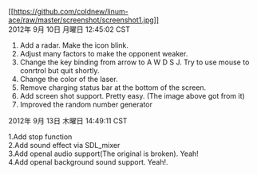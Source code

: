 [[https://github.com/coldnew/linum-ace/raw/master/screenshot/screenshot1.jpg]]  
2012年 9月 10日 月曜日 12:45:02 CST

1. Add a radar. Make the icon blink.
2. Adjust many factors to make the opponent weaker.
3. Change the key binding from arrow to A W D S J. Try to use mouse to conrtrol but quit shortly.
4. Change the color of the laser.
5. Remove charging status bar at the bottom of the screen.
6. Add screen shot support. Pretty easy. (The image above got from it)
7. Improved the random number generator

2012年 9月 13日 木曜日 14:49:11 CST

1.Add stop function  
2.Add sound effect via SDL_mixer  
3.Add openal audio support(The original is broken). Yeah!  
4.Add openal background sound support. Yeah!.  
